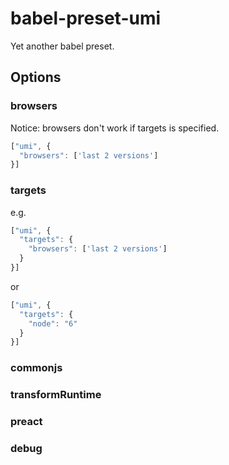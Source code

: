 # babel-preset-umi

Yet another babel preset.

## Options

### browsers

Notice: browsers don't work if targets is specified.

```js
["umi", {
  "browsers": ['last 2 versions']
}]
```

### targets

e.g.

```js
["umi", {
  "targets": {
    "browsers": ['last 2 versions']
  }
}]
```

or

```js
["umi", {
  "targets": {
    "node": "6"
  }
}]
```

### commonjs

### transformRuntime

### preact

### debug
